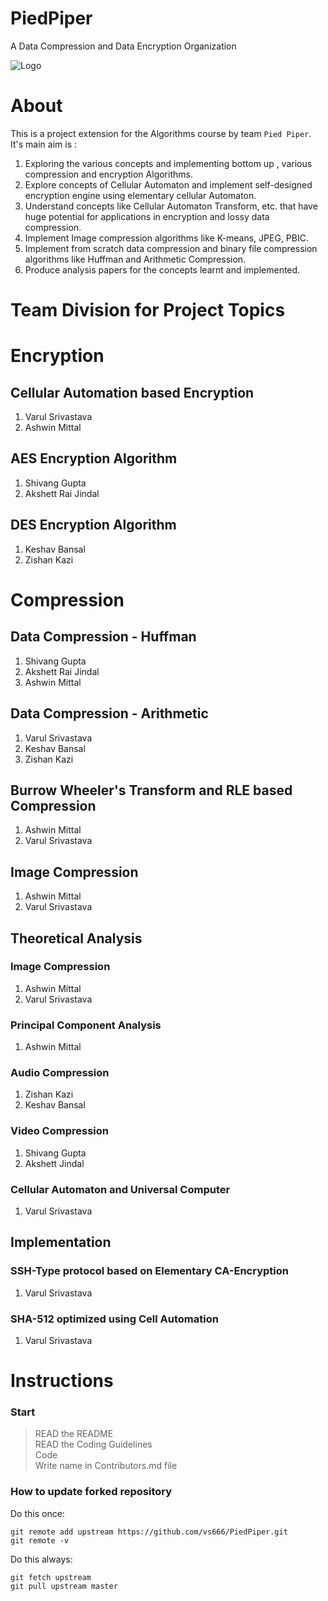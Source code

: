 # PiedPiper
A Data Compression and Data Encryption Organization

![Logo](https://ih1.redbubble.net/image.447815602.2953/raf,360x360,075,t,fafafa:ca443f4786.jpg)  

# About 

This is a project extension for the Algorithms course by team `Pied Piper`. It's main aim is :

1. Exploring the various concepts and implementing bottom up , various compression and encryption Algorithms. 
2. Explore concepts of Cellular Automaton and implement self-designed encryption engine using elementary cellular Automaton.
3. Understand concepts like Cellular Automaton Transform, etc. that have huge potential for applications in encryption and lossy data compression. 
4. Implement Image compression algorithms like K-means, JPEG, PBIC.
5. Implement from scratch data compression and binary file compression algorithms like Huffman and Arithmetic Compression.
6. Produce analysis papers for the concepts learnt and implemented.

# Team Division for Project Topics 

# Encryption 

## Cellular Automation based Encryption 
1. Varul Srivastava
2. Ashwin Mittal 

## AES Encryption Algorithm
1. Shivang Gupta
2. Akshett Rai Jindal

## DES Encryption Algorithm
1. Keshav Bansal
2. Zishan Kazi 

# Compression

## Data Compression - Huffman
1. Shivang Gupta
2. Akshett Rai Jindal 
3. Ashwin Mittal

## Data Compression - Arithmetic 
1. Varul Srivastava 
2. Keshav Bansal
3. Zishan Kazi

## Burrow Wheeler's Transform and RLE based Compression 
1. Ashwin Mittal 
2. Varul Srivastava 

## Image Compression 
1. Ashwin Mittal 
2. Varul Srivastava 

## Theoretical Analysis

### Image Compression
1. Ashwin Mittal
2. Varul Srivastava

### Principal Component Analysis
1. Ashwin Mittal

### Audio Compression 
1. Zishan Kazi 
2. Keshav Bansal

### Video Compression
1. Shivang Gupta 
2. Akshett Jindal 

### Cellular Automaton and Universal Computer
1. Varul Srivastava

## Implementation

### SSH-Type protocol based on Elementary CA-Encryption
1. Varul Srivastava
### SHA-512 optimized using Cell Automation
1. Varul Srivastava


# Instructions 

### Start

> READ the README   
> READ the Coding Guidelines    
> Code  
> Write name in Contributors.md file

### How to update forked repository

Do this once: 
```
git remote add upstream https://github.com/vs666/PiedPiper.git
git remote -v
```

Do this always:  
```
git fetch upstream  
git pull upstream master
```
